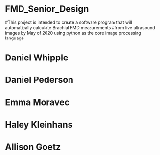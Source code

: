 # FMD_Senior_Design

#This project is intended to create a software program that will automatically calculate Brachial FMD measurements 
#from live ultrasound images by May of 2020 using python as the core image processing language

# Daniel Whipple
# Daniel Pederson
# Emma Moravec
# Haley Kleinhans
# Allison Goetz